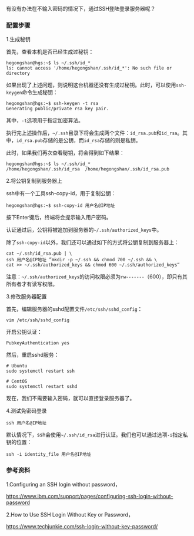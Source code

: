 有没有办法在不输入密码的情况下，通过SSH登陆登录服务器呢？

### 配置步骤

1.生成秘钥

首先，查看本机是否已经生成过秘钥：

```shell
hegongshan@hgs:~$ ls ~/.ssh/id_*
ls: cannot access '/home/hegongshan/.ssh/id_*': No such file or directory
```

如果出现了上述问题，则说明这台机器还没有生成过秘钥。此时，可以使用`ssh-keygen`命令生成秘钥：

```shell
hegongshan@hgs:~$ ssh-keygen -t rsa
Generating public/private rsa key pair.
```

其中，`-t`选项用于指定加密算法。

执行完上述操作后，`~/.ssh`目录下将会生成两个文件：`id_rsa.pub`和`id_rsa`。其中，`id_rsa.pub`存储的是公钥，而`id_rsa`存储的则是私钥。

此时，如果我们再次查看秘钥，将会得到如下结果：

```shell
hegongshan@hgs:~$ ls ~/.ssh/id_*
/home/hegongshan/.ssh/id_rsa  /home/hegongshan/.ssh/id_rsa.pub
```

2.将公钥复制到服务器上

ssh中有一个工具ssh-copy-id，用于复制公钥：

```
hegongshan@hgs:~$ ssh-copy-id 用户名@IP地址
```

按下Enter键后，终端将会提示输入用户密码。

认证通过后，公钥将被追加到服务器的`~/.ssh/authorized_keys`中。

除了`ssh-copy-id`以外，我们还可以通过如下的方式将公钥复制到服务器上：

```shell
cat ~/.ssh/id_rsa.pub | \
ssh 用户名@IP地址 ”mkdir -p ~/.ssh && chmod 700 ~/.ssh && \
cat >> ~/.ssh/authorized_keys && chmod 600 ~/.ssh/authorized_keys“
```

注意：`~/.ssh/authorized_keys`的访问权限必须为`rw-------`（600），即只有其所有者才有读写权限。

3.修改服务器配置

首先，编辑服务器的sshd配置文件`/etc/ssh/sshd_config`：

```shell
vim /etc/ssh/sshd_config
```

开启公钥认证：

```shell
PubkeyAuthentication yes
```

然后，重启sshd服务：

```shell
# Ubuntu
sudo systemctl restart ssh

# CentOS
sudo systemctl restart sshd
```

现在，我们不需要输入密码，就可以直接登录服务器了。

4.测试免密码登录

```shell
ssh 用户名@IP地址
```

默认情况下，ssh会使用`~/.ssh/id_rsa`进行认证。我们也可以通过选项`-i`指定私钥的位置：

```shell
ssh -i identity_file 用户名@IP地址
```

### 参考资料

1.Configuring an SSH login without password，

https://www.ibm.com/support/pages/configuring-ssh-login-without-password

2.How to Use SSH Login Without Key or Password，

https://www.techjunkie.com/ssh-login-without-key-password/
